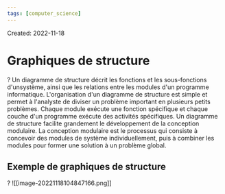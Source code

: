 ```yaml
---
tags: [computer_science] 
---
```

Created: 2022-11-18

# Graphiques de structure
?
Un diagramme de structure décrit les fonctions et les sous-fonctions d'unsystème, ainsi que les relations entre les modules d'un programme informatique. L'organisation d'un diagramme de structure est simple et permet à l'analyste de diviser un problème important en plusieurs petits problèmes. Chaque module exécute une fonction spécifique et chaque couche d'un programme exécute des activités spécifiques. Un diagramme de structure facilite grandement le développement de la conception modulaire.
La conception modulaire est le processus qui consiste à concevoir des modules de système individuellement, puis à combiner les modules pour former une solution à un problème global.
<!--SR:!2023-02-26,55,230-->

## Exemple de graphiques de structure
?
![[image-20221118104847166.png]]
<!--SR:!2023-02-19,58,250-->

